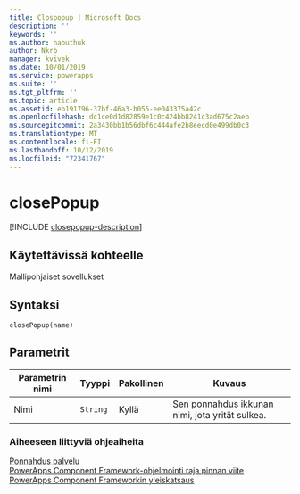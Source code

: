 ```yaml
---
title: Clospopup | Microsoft Docs
description: ''
keywords: ''
ms.author: nabuthuk
author: Nkrb
manager: kvivek
ms.date: 10/01/2019
ms.service: powerapps
ms.suite: ''
ms.tgt_pltfrm: ''
ms.topic: article
ms.assetid: eb191796-37bf-46a3-b055-ee043375a42c
ms.openlocfilehash: dc1ce0d1d82859e1c0c424bb8241c3ad675c2aeb
ms.sourcegitcommit: 2a3430bb1b56dbf6c444afe2b8eecd0e499db0c3
ms.translationtype: MT
ms.contentlocale: fi-FI
ms.lasthandoff: 10/12/2019
ms.locfileid: "72341767"
---
```

# <a name="closepopup"></a>closePopup

[!INCLUDE [closepopup-description](includes/closepopup-description.md)]

## <a name="available-for"></a>Käytettävissä kohteelle 

Mallipohjaiset sovellukset

## <a name="syntax"></a>Syntaksi

`closePopup(name)`

## <a name="parameters"></a>Parametrit

| Parametrin nimi|Tyyppi|Pakollinen|Kuvaus|
| ------------- |----|--------|-----------|
|Nimi|`String`|Kyllä|Sen ponnahdus ikkunan nimi, jota yrität sulkea.|


### <a name="related-topics"></a>Aiheeseen liittyviä ohjeaiheita

[Ponnahdus palvelu](../popupservice.md)<br/>
[PowerApps Component Framework-ohjelmointi raja pinnan viite](../../reference/index.md)<br/>
[PowerApps Component Frameworkin yleiskatsaus](../../overview.md)